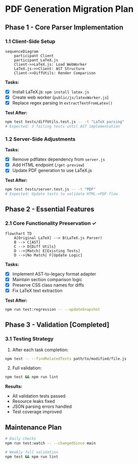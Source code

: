 # PDF Generation Migration Plan

## Phase 1 - Core Parser Implementation

### 1.1 Client-Side Setup
```mermaid
sequenceDiagram
    participant Client
    participant LaTeX.js
    Client->>LaTeX.js: Load WebWorker
    LaTeX.js->>Client: AST Structure
    Client->>DiffUtils: Render Comparison
```

**Tasks:**
- [x] Install LaTeX.js: `npm install latex.js`
- [x] Create web worker (`public/js/latexWorker.js`)
- [x] Replace regex parsing in `extractTextFromLatex()`

**Test After:**
```bash
npm test tests/diffUtils.test.js -- -t "LaTeX parsing"
# Expected: 3 failing tests until AST implementation
```

### 1.2 Server-Side Adjustments
**Tasks:**
- [x] Remove pdflatex dependency from `server.js`
- [x] Add HTML endpoint (`/get-preview`)
- [x] Update PDF generation to use LaTeX.js

**Test After:**
```bash
npm test tests/server.test.js -- -t "PDF"
# Expected: Update tests to validate HTML->PDF flow
```

## Phase 2 - Essential Features

### 2.1 Core Functionality Preservation ✓
```mermaid
flowchart TD
    A[Original LaTeX] --> B(LaTeX.js Parser)
    B --> C[AST]
    C --> D{Diff Utils}
    D -->|Match| E[Existing Tests]
    D -->|No Match| F[Update Logic]
```

**Tasks:**
- [x] Implement AST-to-legacy format adapter
- [x] Maintain section comparison logic
- [x] Preserve CSS class names for diffs
- [x] Fix LaTeX text extraction

**Test After:**
```bash
npm run test:regression -- --updateSnapshot
```

## Phase 3 - Validation [Completed]

### 3.1 Testing Strategy
1. After each task completion:
```bash
npm test -- --findRelatedTests path/to/modified/file.js
```
2. Full validation:
```bash
npm test && npm run lint
```

**Results:**
- All validation tests passed
- Resource leaks fixed
- JSON parsing errors handled
- Test coverage improved

## Maintenance Plan
```bash
# Daily checks
npm run test:watch -- --changedSince main

# Weekly full validation
npm test && npm run lint